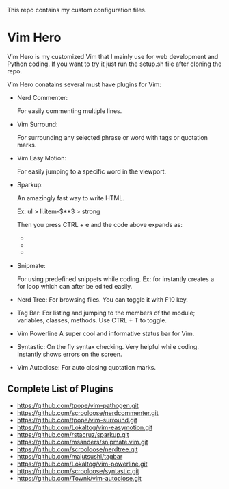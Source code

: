 This repo contains my custom configuration files.

Vim Hero
========

Vim Hero is my customized Vim that I mainly use for web development and Python coding.
If you want to try it just run the setup.sh file after cloning the repo.

Vim Hero conatains several must have plugins for Vim:
* Nerd Commenter:

    For easily commenting multiple lines.

* Vim Surround:

    For surrounding any selected phrase or word with tags or quotation marks.

* Vim Easy Motion:

    For easily jumping to a specific word in the viewport.

* Sparkup:

    An amazingly fast way to write HTML.

    Ex: ul > li.item-$**3 > strong

  Then you press CTRL + e and the code above expands as:

  <ul>
    <li class="item-1"><strong></strong></li>
    <li class="item-2"><strong></strong></li>
    <li class="item-3"><strong></strong></li>
  </ul>

* Snipmate:

    For using predefined snippets while coding.
    Ex: for<TAB> instantly creates a for loop which can after be edited easily. 

* Nerd Tree:
    For browsing files. You can toggle it with F10 key.

* Tag Bar:
    For listing and jumping to the members of the module; variables, classes, methods.
    Use CTRL + T to toggle.

* Vim Powerline
    A super cool and informative status bar for Vim.

* Syntastic:
  On the fly syntax checking. Very helpful while coding. Instantly shows errors on the screen.

* Vim Autoclose:
  For auto closing quotation marks.

Complete List of Plugins
------------------------

* https://github.com/tpope/vim-pathogen.git
* https://github.com/scrooloose/nerdcommenter.git
* https://github.com/tpope/vim-surround.git
* https://github.com/Lokaltog/vim-easymotion.git
* https://github.com/rstacruz/sparkup.git
* https://github.com/msanders/snipmate.vim.git
* https://github.com/scrooloose/nerdtree.git
* https://github.com/majutsushi/tagbar
* https://github.com/Lokaltog/vim-powerline.git
* https://github.com/scrooloose/syntastic.git
* https://github.com/Townk/vim-autoclose.git
